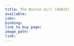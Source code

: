```yaml
---
title: The Boston Girl (AUDIO)
available:
isbn:
binding:
link_to_buy_page:
image_path:
link:
---
```

